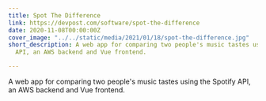 ```yaml
---
title: Spot The Difference
link: https://devpost.com/software/spot-the-difference
date: 2020-11-08T00:00:00Z
cover_image: "../../static/media/2021/01/18/spot-the-difference.jpg"
short_description: A web app for comparing two people's music tastes using the Spotify
  API, an AWS backend and Vue frontend.

---
```

A web app for comparing two people's music tastes using the Spotify API, an AWS backend and Vue frontend.